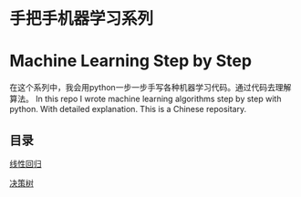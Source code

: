 # 手把手机器学习系列
# Machine Learning Step by Step
在这个系列中，我会用python一步一步手写各种机器学习代码。通过代码去理解算法。
In this repo I wrote machine learning algorithms step by step with python. With detailed explanation. 
This is a Chinese repositary.

## 目录

[线性回归](https://github.com/juwikuang/machine_learning_step_by_step/blob/master/linear_regression.ipynb)

[决策树](https://github.com/juwikuang/machine_learning_step_by_step/blob/master/decision_tree.ipynb)


